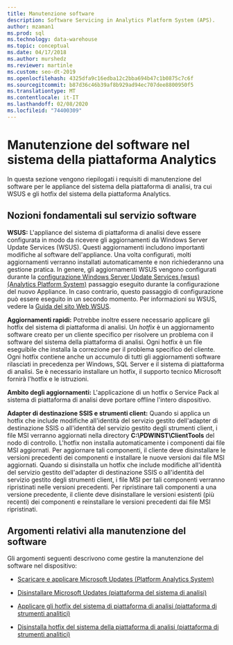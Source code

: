 ```yaml
---
title: Manutenzione software
description: Software Servicing in Analytics Platform System (APS).
author: mzaman1
ms.prod: sql
ms.technology: data-warehouse
ms.topic: conceptual
ms.date: 04/17/2018
ms.author: murshedz
ms.reviewer: martinle
ms.custom: seo-dt-2019
ms.openlocfilehash: 4325dfa9c16edba12c2bba694b47c1b0875c7c6f
ms.sourcegitcommit: b87d36c46b39af8b929ad94ec707dee8800950f5
ms.translationtype: MT
ms.contentlocale: it-IT
ms.lasthandoff: 02/08/2020
ms.locfileid: "74400309"
---
```

# <a name="software-servicing-in-analytics-platform-system"></a>Manutenzione del software nel sistema della piattaforma Analytics
In questa sezione vengono riepilogati i requisiti di manutenzione del software per le appliance del sistema della piattaforma di analisi, tra cui WSUS e gli hotfix del sistema della piattaforma Analytics.  
  
## <a name="Basics"></a>Nozioni fondamentali sul servizio software  
**WSUS:** L'appliance del sistema di piattaforma di analisi deve essere configurata in modo da ricevere gli aggiornamenti da Windows Server Update Services (WSUS). Questi aggiornamenti includono importanti modifiche al software dell'appliance. Una volta configurati, molti aggiornamenti verranno installati automaticamente e non richiederanno una gestione pratica. In genere, gli aggiornamenti WSUS vengono configurati durante la [configurazione Windows Server Update Services &#40;wsus&#41; &#40;Analytics Platform System&#41;](configure-windows-server-update-services-wsus.md) passaggio eseguito durante la configurazione del nuovo Appliance. In caso contrario, questo passaggio di configurazione può essere eseguito in un secondo momento. Per informazioni su WSUS, vedere la [Guida del sito Web WSUS](https://go.microsoft.com/fwlink/?LinkId=202417).  
  
**Aggiornamenti rapidi:** Potrebbe inoltre essere necessario applicare gli hotfix del sistema di piattaforma di analisi. Un *hotfix* è un aggiornamento software creato per un cliente specifico per risolvere un problema con il software del sistema della piattaforma di analisi. Ogni hotfix è un file eseguibile che installa la correzione per il problema specifico del cliente. Ogni hotfix contiene anche un accumulo di tutti gli aggiornamenti software rilasciati in precedenza per Windows, SQL Server e il sistema di piattaforma di analisi. Se è necessario installare un hotfix, il supporto tecnico Microsoft fornirà l'hotfix e le istruzioni.  
  
**Ambito degli aggiornamenti:** L'applicazione di un hotfix o Service Pack al sistema di piattaforma di analisi deve portare offline l'intero dispositivo.  
  
**Adapter di destinazione SSIS e strumenti client:** Quando si applica un hotfix che include modifiche all'identità del servizio gestito dell'adapter di destinazione SSIS o all'identità del servizio gestito degli strumenti client, i file MSI verranno aggiornati nella directory **C:\PDWINST\ClientTools** del nodo di controllo. L'hotfix non installa automaticamente i componenti dai file MSI aggiornati. Per aggiornare tali componenti, il cliente deve disinstallare le versioni precedenti dei componenti e installare le nuove versioni dai file MSI aggiornati. Quando si disinstalla un hotfix che include modifiche all'identità del servizio gestito dell'adapter di destinazione SSIS o all'identità del servizio gestito degli strumenti client, i file MSI per tali componenti verranno ripristinati nelle versioni precedenti. Per ripristinare tali componenti a una versione precedente, il cliente deve disinstallare le versioni esistenti (più recenti) dei componenti e reinstallare le versioni precedenti dai file MSI ripristinati.  
  
## <a name="software-servicing-topics"></a>Argomenti relativi alla manutenzione del software  
Gli argomenti seguenti descrivono come gestire la manutenzione del software nel dispositivo:  
  
-   [Scaricare e applicare Microsoft Updates &#40;Platform Analytics System&#41;](download-and-apply-microsoft-updates.md)  
  
-   [Disinstallare Microsoft Updates &#40;piattaforma del sistema di analisi&#41;](uninstall-microsoft-updates.md)  
  
-   [Applicare gli hotfix del sistema di piattaforma di analisi &#40;piattaforma di strumenti analitici&#41;](apply-analytics-platform-system-hotfixes.md)  
  
-   [Disinstalla hotfix del sistema della piattaforma di analisi &#40;piattaforma di strumenti analitici&#41;](uninstall-analytics-platform-system-hotfixes.md)  
  
<!-- MISSING LINKS ## See Also  
[Common Metadata Query Examples &#40;SQL Server PDW&#41;](../sqlpdw/common-metadata-query-examples-sql-server-pdw.md)  -->  
  
